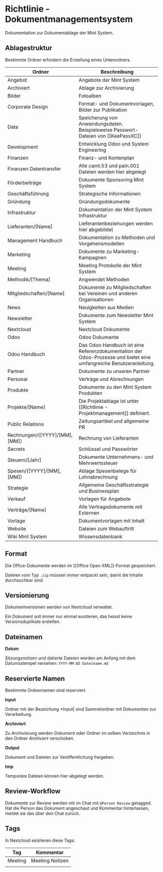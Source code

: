 # Richtlinie - Dokumentmanagementsystem

Dokumentation zur Dokumentablage der Mint System.

## Ablagestruktur

Bestimmte Ordner erfordern die Erstellung eines Unterordners.

| Ordner                        | Beschreibung                                                                                                       |
| ----------------------------- | ------------------------------------------------------------------------------------------------------------------ |
| Angebot                       | Angebote der Mint System                                                                                           |
| Archiviert                    | Ablage zur Archivierung                                                                                            |
| Bilder                        | Fotoalben                                                                                                          |
| Corporate Design              | Format- und Dokumentvorlagen, Bilder zur Publikation                                                               |
| Data                          | Speicherung von Anwendungsdaten.  Beispielsweise Passwort-Dateien von [[KeePassXC]]                                |
| Development                   | Entwicklung Odoo und System Engineering                                                                            |
| Finanzen                      | Finanz- und Kontenplan                                                                                             |
| Finanzen Datentransfer        | Alle camt.53 und pain.001 Dateien werden hier abgelegt                                                             |
| Förderbeiträge                | Dokumente Sponsoring Mint System                                                                                   |
| Geschäftsführung              | Strategische Informationen                                                                                         |
| Gründung                      | Gründungsdokumente                                                                                                 |
| Infrastruktur                 | Dokumentation der Mint System Infrastruktur                                                                        |
| Lieferanten/[Name]            | Lieferantenbeziehungen werden hier abgebildet                                                                      |
| Management Handbuch           | Dokumentation zu Methoden und Vorgehensmodellen                                                                    |
| Marketing                     | Dokumente zu Marketing-Kampagnen                                                                                   |
| Meeting                       | Meeting Protokolle der Mint System                                                                                 |
| Methodik/[Thema]              | Angwendet Methoden                                                                                                 |
| Mitgliedschaften/[Name]       | Dokumente zu Mitgliedschaften bei Vereinen und anderen Organisationen                                              |
| News                          | Neuigkeiten aus Medien                                                                                             |
| Newsletter                    | Dokumente zum Newsletter Mint System                                                                               |
| Nextcloud                     | Nextcloud Dokumente                                                                                                |
| Odoo                          | Odoo Dokumente                                                                                                     |
| Odoo Handbuch                 | Das Odoo Handbuch ist eine Referenzdokumentation der Odoo-Prozesse und bietet eine umfangreiche Benutzeranleitung. |
| Partner                       | Dokumente zu unseren Partner                                                                                       |
| Personal                      | Verträge und Abrechnungen                                                                                          |
| Produkte                      | Dokumente zu den Mint System Produkten                                                                             |
| Projekte/[Name]               | Die Projektablage ist unter [[Richtlinie - Projektmanagement]] definiert.                                          |
| Public Relations              | Zeitungsartikel und allgemeine PR                                                                                  |
| Rechnungen/([YYYY]/[MM],[MM]) | Rechnung von Lieferanten                                                                                           |
| Secrets                       | Schlüssel und Passwörter                                                                                           |
| Steuern/[Jahr]                | Dokumente Unternehmens- und Mehrwertssteuer                                                                        |
| Spesen/([YYYY]/[MM],[MM])     | Ablage Spesenbelege für Lohnabrechnung                                                                             |
| Strategie                     | Allgemeine Geschäftsstrategie und Businessplan                                                                     |
| Verkauf                       | Vorlagen für Angebote                                                                                              |
| Verträge/[Name]               | Alle Vertragsdokumente mit Externen                                                                                |
| Vorlage                       | Dokumentvorlagen mit Inhalt                                                                                        |
| Website                       | Dateien zum Webauftritt                                                                                            |
| Wiki Mint System              | Wissensdatenbank                                                                                                   |

## Format

Die Office-Dokumente werden im [[Office Open XML]]-Format gespeichert.

Dateien vom Typ `.zip` müssen immer entpackt sein, damit die Inhalte durchsuchbar sind.

## Versionierung

Dokumentversionen werden von Nextcloud verwaltet.

Ein Dokument soll immer nur einmal existieren, das heisst keine Versionsduplikate erstellen.

## Dateinamen

**Datum**

Sitzungsnotizen und datierte Dateien werden am Anfang mit dem Datumsstempel versehen: `YYYY-MM-DD Dateiname.md`

## Reservierte Namen

Bestimmte Ordnernamen sind reserviert.

**Input**

Ordner mit der Bezeichung *Input| sind Sammelordner mit Dokumenten zur Verarbeitung.

**Archiviert**

Zu Archivierung werden Dokument oder Ordner im selben Verzeichnis in den Ordner *Archiviert* verschoben.

**Output**

Dokument und Dateien zur Veröffentlichung freigeben.

**tmp**

Temporäre Dateien können hier abgelegt werden.

## Review-Workflow

Dokumente zur Review werden mit im Chat mit `@Person Review` getagged. Hat die Person das Dokument angeschaut und Kommentar hinterlassen, meldet sie das über den Chat zurück.

## Tags

In Nextcloud existieren diese Tags:

| Tag     | Kommentar       |
| ------- | --------------- |
| Meeting | Meeting Notizen |
|         |                 |